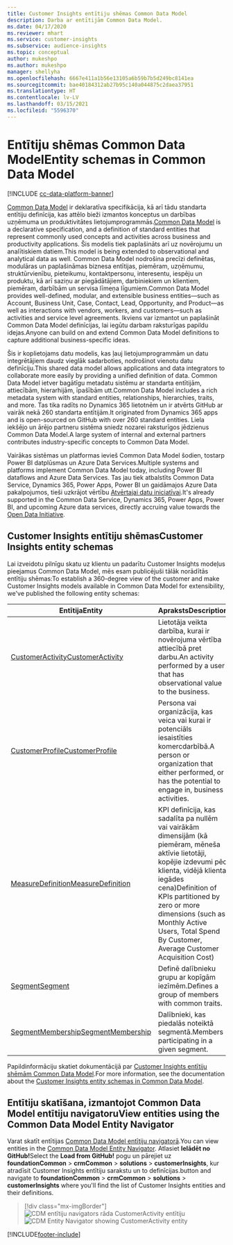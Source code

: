 ```yaml
---
title: Customer Insights entītiju shēmas Common Data Model
description: Darba ar entītijām Common Data Model.
ms.date: 04/17/2020
ms.reviewer: mhart
ms.service: customer-insights
ms.subservice: audience-insights
ms.topic: conceptual
author: mukeshpo
ms.author: mukeshpo
manager: shellyha
ms.openlocfilehash: 6667e411a1b56e13105a6b59b7b5d249bc8141ea
ms.sourcegitcommit: bae40184312ab27b95c140a044875c2daea37951
ms.translationtype: HT
ms.contentlocale: lv-LV
ms.lasthandoff: 03/15/2021
ms.locfileid: "5596370"
---
```

# <a name="entity-schemas-in-common-data-model"></a><span data-ttu-id="60b36-103">Entītiju shēmas Common Data Model</span><span class="sxs-lookup"><span data-stu-id="60b36-103">Entity schemas in Common Data Model</span></span>

[!INCLUDE [cc-data-platform-banner](../includes/cc-data-platform-banner.md)]

<span data-ttu-id="60b36-104">[Common Data Model](/common-data-model/) ir deklaratīva specifikācija, kā arī tādu standarta entītiju definīcija, kas attēlo bieži izmantos konceptus un darbības uzņēmuma un produktivitātes lietojumprogrammās.</span><span class="sxs-lookup"><span data-stu-id="60b36-104">[Common Data Model](/common-data-model/) is a declarative specification, and a definition of standard entities that represent commonly used concepts and activities across business and productivity applications.</span></span> <span data-ttu-id="60b36-105">Šis modelis tiek paplašināts arī uz novērojumu un analītiskiem datiem.</span><span class="sxs-lookup"><span data-stu-id="60b36-105">This model is being extended to observational and analytical data as well.</span></span> <span data-ttu-id="60b36-106">Common Data Model nodrošina precīzi definētas, modulāras un paplašināmas biznesa entītijas, piemēram, uzņēmumu, struktūrvienību, pieteikumu, kontaktpersonu, interesentu, iespēju un produktu, kā arī saziņu ar piegādātājiem, darbiniekiem un klientiem, piemēram, darbībām un servisa līmeņa līgumiem.</span><span class="sxs-lookup"><span data-stu-id="60b36-106">Common Data Model provides well-defined, modular, and extensible business entities—such as Account, Business Unit, Case, Contact, Lead, Opportunity, and Product—as well as interactions with vendors, workers, and customers—such as activities and service level agreements.</span></span> <span data-ttu-id="60b36-107">Ikviens var izmantot un paplašināt Common Data Model definīcijas, lai iegūtu darbam raksturīgas papildu idejas.</span><span class="sxs-lookup"><span data-stu-id="60b36-107">Anyone can build on and extend Common Data Model definitions to capture additional business-specific ideas.</span></span>

<span data-ttu-id="60b36-108">Šis ir koplietojams datu modelis, kas ļauj lietojumprogrammām un datu integrētājiem daudz vieglāk sadarboties, nodrošinot vienotu datu definīciju.</span><span class="sxs-lookup"><span data-stu-id="60b36-108">This shared data model allows applications and data integrators to collaborate more easily by providing a unified definition of data.</span></span> <span data-ttu-id="60b36-109">Common Data Model ietver bagātīgu metadatu sistēmu ar standarta entītijām, attiecībām, hierarhijām, īpašībām utt.</span><span class="sxs-lookup"><span data-stu-id="60b36-109">Common Data Model includes a rich metadata system with standard entities, relationships, hierarchies, traits, and more.</span></span> <span data-ttu-id="60b36-110">Tas tika radīts no Dynamics 365 lietotnēm un ir atvērts GitHub ar vairāk nekā 260 standarta entītijām.</span><span class="sxs-lookup"><span data-stu-id="60b36-110">It originated from Dynamics 365 apps and is open-sourced on GitHub with over 260 standard entities.</span></span> <span data-ttu-id="60b36-111">Liela iekšējo un ārējo partneru sistēma sniedz nozarei raksturīgos jēdzienus Common Data Model.</span><span class="sxs-lookup"><span data-stu-id="60b36-111">A large system of internal and external partners contributes industry-specific concepts to Common Data Model.</span></span>

<span data-ttu-id="60b36-112">Vairākas sistēmas un platformas ievieš Common Data Model šodien, tostarp Power BI datplūsmas un Azure Data Services.</span><span class="sxs-lookup"><span data-stu-id="60b36-112">Multiple systems and platforms implement Common Data Model today, including Power BI dataflows and Azure Data Services.</span></span> <span data-ttu-id="60b36-113">Tas jau tiek atbalstīts Common Data Service, Dynamics 365, Power Apps, Power BI un gaidāmajos Azure Data pakalpojumos, tieši uzkrājot vērtību [Atvērtajai datu iniciatīvai](https://www.microsoft.com/open-data-initiative).</span><span class="sxs-lookup"><span data-stu-id="60b36-113">It's already supported in the Common Data Service, Dynamics 365, Power Apps, Power BI, and upcoming Azure data services, directly accruing value towards the [Open Data Initiative](https://www.microsoft.com/open-data-initiative).</span></span>

## <a name="customer-insights-entity-schemas"></a><span data-ttu-id="60b36-114">Customer Insights entītiju shēmas</span><span class="sxs-lookup"><span data-stu-id="60b36-114">Customer Insights entity schemas</span></span>

<span data-ttu-id="60b36-115">Lai izveidotu pilnīgu skatu uz klientu un padarītu Customer Insights modeļus pieejamus Common Data Model, mēs esam publicējuši tālāk norādītās entītiju shēmas:</span><span class="sxs-lookup"><span data-stu-id="60b36-115">To establish a 360-degree view of the customer and make Customer Insights models available in Common Data Model for extensibility, we've published the following entity schemas:</span></span>

| <span data-ttu-id="60b36-116">Entītija</span><span class="sxs-lookup"><span data-stu-id="60b36-116">Entity</span></span> | <span data-ttu-id="60b36-117">Apraksts</span><span class="sxs-lookup"><span data-stu-id="60b36-117">Description</span></span> |
|---------|---------|
|[<span data-ttu-id="60b36-118">CustomerActivity</span><span class="sxs-lookup"><span data-stu-id="60b36-118">CustomerActivity</span></span>](/common-data-model/schema/core/applicationcommon/foundationcommon/crmcommon/solutions/customerinsights/customeractivity) | <span data-ttu-id="60b36-119">Lietotāja veikta darbība, kurai ir novērojuma vērtība attiecībā pret darbu.</span><span class="sxs-lookup"><span data-stu-id="60b36-119">An activity performed by a user that has observational value to the business.</span></span> |
|[<span data-ttu-id="60b36-120">CustomerProfile</span><span class="sxs-lookup"><span data-stu-id="60b36-120">CustomerProfile</span></span>](/common-data-model/schema/core/applicationcommon/foundationcommon/crmcommon/solutions/customerinsights/customerprofile) | <span data-ttu-id="60b36-121">Persona vai organizācija, kas veica vai kurai ir potenciāls iesaistīties komercdarbībā.</span><span class="sxs-lookup"><span data-stu-id="60b36-121">A person or organization that either performed, or has the potential to engage in, business activities.</span></span> |
|[<span data-ttu-id="60b36-122">MeasureDefinition</span><span class="sxs-lookup"><span data-stu-id="60b36-122">MeasureDefinition</span></span>](/common-data-model/schema/core/applicationcommon/foundationcommon/crmcommon/solutions/customerinsights/measuredefinition) | <span data-ttu-id="60b36-123">KPI definīcija, kas sadalīta pa nullēm vai vairākām dimensijām (kā piemēram, mēneša aktīvie lietotāji, kopējie izdevumi pēc klienta, vidējā klienta iegādes cena)</span><span class="sxs-lookup"><span data-stu-id="60b36-123">Definition of KPIs partitioned by zero or more dimensions (such as Monthly Active Users, Total Spend By Customer, Average Customer Acquisition Cost)</span></span> |
|[<span data-ttu-id="60b36-124">Segment</span><span class="sxs-lookup"><span data-stu-id="60b36-124">Segment</span></span>](/common-data-model/schema/core/applicationcommon/foundationcommon/crmcommon/solutions/customerinsights/segment) | <span data-ttu-id="60b36-125">Definē dalībnieku grupu ar kopīgām iezīmēm.</span><span class="sxs-lookup"><span data-stu-id="60b36-125">Defines a group of members with common traits.</span></span> |
|[<span data-ttu-id="60b36-126">SegmentMembership</span><span class="sxs-lookup"><span data-stu-id="60b36-126">SegmentMembership</span></span>](/common-data-model/schema/core/applicationcommon/foundationcommon/crmcommon/solutions/customerinsights/segmentmembership) | <span data-ttu-id="60b36-127">Dalībnieki, kas piedalās noteiktā segmentā.</span><span class="sxs-lookup"><span data-stu-id="60b36-127">Members participating in a given segment.</span></span> |

<span data-ttu-id="60b36-128">Papildinformāciju skatiet dokumentācijā par [Customer Insights entītiju shēmām Common Data Model](/common-data-model/schema/core/applicationcommon/foundationcommon/crmcommon/solutions/customerinsights/overview).</span><span class="sxs-lookup"><span data-stu-id="60b36-128">For more information, see the documentation about the [Customer Insights entity schemas in Common Data Model](/common-data-model/schema/core/applicationcommon/foundationcommon/crmcommon/solutions/customerinsights/overview).</span></span>

## <a name="view-entities-using-the-common-data-model-entity-navigator"></a><span data-ttu-id="60b36-129">Entītiju skatīšana, izmantojot Common Data Model entītiju navigatoru</span><span class="sxs-lookup"><span data-stu-id="60b36-129">View entities using the Common Data Model Entity Navigator</span></span>

<span data-ttu-id="60b36-130">Varat skatīt entītijas [Common Data Model entītiju navigatorā](https://microsoft.github.io/CDM/).</span><span class="sxs-lookup"><span data-stu-id="60b36-130">You can view entities in the [Common Data Model Entity Navigator](https://microsoft.github.io/CDM/).</span></span> <span data-ttu-id="60b36-131">Atlasiet **Ielādēt no GitHub!**</span><span class="sxs-lookup"><span data-stu-id="60b36-131">Select the **Load from GitHub!**</span></span> <span data-ttu-id="60b36-132">pogu un pārejiet uz **foundationCommon** > **crmCommon** > **solutions** > **customerInsights**, kur atradīsit Customer Insights entītiju sarakstu un to definīcijas.</span><span class="sxs-lookup"><span data-stu-id="60b36-132">button and navigate to **foundationCommon** > **crmCommon** > **solutions** > **customerInsights** where you'll find the list of Customer Insights entities and their definitions.</span></span>
> [!div class="mx-imgBorder"]
> <span data-ttu-id="60b36-133">![CDM entītiju navigators rāda CustomerActivity entītiju](media/CDM-entity-navigator.png "CDM entītiju navigators rāda CustomerActivity entītiju")</span><span class="sxs-lookup"><span data-stu-id="60b36-133">![CDM Entity Navigator showing CustomerActivity entity](media/CDM-entity-navigator.png "CDM Entity Navigator showing CustomerActivity entity")</span></span>


[!INCLUDE[footer-include](../includes/footer-banner.md)]